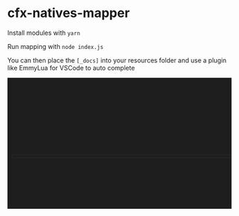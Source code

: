 # cfx-natives-mapper

Install modules with `yarn`

Run mapping with `node index.js`

You can then place the `[_docs]` into your resources folder and use a plugin like EmmyLua for VSCode to auto complete

![Emmy Lua Demo](screenshots/cfx-natives-emmy-lua.gif)